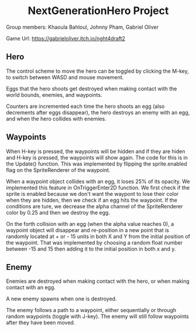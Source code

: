 <h1 align="center">NextGenerationHero Project</h1>
Group members: Khaoula Bahloul, Johnny Pham, Gabriel Oliver

Game Url: https://gabrieloliver.itch.io/nght4draft2

## Hero

The control scheme to move the hero can be toggled by clicking the M-key, to switch between WASD and mouse movement.

Eggs that the hero shoots get destroyed when making contact with the world bounds, enemies, and waypoints.

Counters are incremented each time the hero shoots an egg (also decrements after eggs disappear), the hero destroys an enemy with an egg, and when the hero collides with enemies.

## Waypoints

When H-key is pressed, the waypoints will be hidden and if they are hiden and H-key is pressed, the waypoints will show again. The code for this is in the Update() function. This was implemented by flipping the sprite.enabled flag on the SpriteRenderer of the waypoint.

When a waypoint object collides with an egg, it loses 25% of its opacity. We implemented this feature in OnTriggerEnter2D function. We first check if the sprite is enabled because we don't want the waypont to lose their color when they are hidden, then we check if an egg hits the waypoint. If the conditions are ture, we decrease the alpha channel of the SpriteRenderer color by 0.25 and then we destroy the egg.

On the forth collision with an egg (when the alpha value reaches 0), a waypoint object will disappear and re-position in a new point that is randomly located at + or - 15 units in both X and Y from the initial position of the waypoint. That was implemented by choosing a random float number between -15 and 15 then adding it to the initial position in both x and y.


## Enemy 

Enemies are destroyed when making contact with the hero, or when making contact with an egg.

A new enemy spawns when one is destroyed.

The enemy follows a path to a waypoint, either sequentially or through random waypoints (toggle with J-key). The enemy will still follow waypoints after they have been moved.
